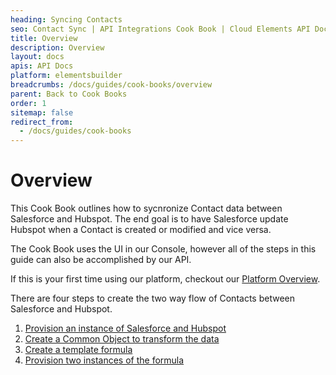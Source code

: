 ```yaml
---
heading: Syncing Contacts
seo: Contact Sync | API Integrations Cook Book | Cloud Elements API Docs
title: Overview
description: Overview
layout: docs
apis: API Docs
platform: elementsbuilder
breadcrumbs: /docs/guides/cook-books/overview
parent: Back to Cook Books
order: 1
sitemap: false
redirect_from:
  - /docs/guides/cook-books
---
```


# Overview

This Cook Book outlines how to sycnronize Contact data between Salesforce and Hubspot. The end goal is to have Salesforce update Hubspot when a Contact is created or modified and vice versa.

The Cook Book uses the UI in our Console, however all of the steps in this guide can also be accomplished by our API.

If this is your first time using our platform, checkout our [Platform Overview](https://developers.cloud-elements.com/docs/overview/overview.html).

There are four steps to create the two way flow of Contacts between Salesforce and Hubspot.

1. [Provision an instance of Salesforce and Hubspot](https://developers.cloud-elements.com/docs/guides/cook-books/salesforce-shopify/provision-instances.html)
2. [Create a Common Object to transform the data](https://developers.cloud-elements.com/docs/guides/cook-books/salesforce-shopify/transformations.html)
3. [Create a template formula](https://developers.cloud-elements.com/docs/guides/cook-books/forumula-template.html)
4. [Provision two instances of the formula](https://developers.cloud-elements.com/docs/guides/cook-books/provision-instances.html)